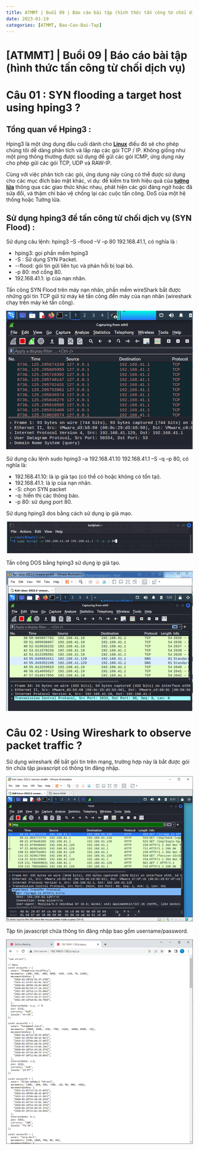 ```yaml
---
title: ATMMT | Buổi 09 | Báo cáo bài tập (hình thức tấn công từ chối dịch vụ) 
date: 2023-01-19 
categories: [ATMMT, Bao-Cao-Bai-Tap]
---
```



# [ATMMT] | Buổi 09 | Báo cáo bài tập (hình thức tấn công từ chối dịch vụ)

# Câu 01 : SYN flooding a target host using hping3 ?

## Tổng quan về Hping3 :

Hping3 là một ứng dụng đầu cuối dành cho **[Linux](https://itigic.com/vi/tag/linux/)** điều đó sẽ cho phép chúng tôi dễ dàng phân tích và lắp ráp các gói TCP / IP. Không giống như một ping thông thường được sử dụng để gửi các gói ICMP, ứng dụng này cho phép gửi các gói TCP, UDP và RAW-IP. 

Cùng với việc phân tích các gói, ứng dụng này cũng có thể được sử dụng cho các mục đích bảo mật khác, ví dụ: để kiểm tra tính hiệu quả của **[tường lửa](https://itigic.com/vi/tag/firewall/)** thông qua các giao thức khác nhau, phát hiện các gói đáng ngờ hoặc đã sửa đổi, và thậm chí bảo vệ chống lại các cuộc tấn công. DoS của một hệ thống hoặc Tường lửa.

## Sử dụng hping3 để tấn công từ chối dịch vụ (SYN Flood) :

Sử dụng câu lệnh: hping3 –S –flood –V –p 80 192.168.41.1, có nghĩa là :

- hping3: gọi phần mềm hping3
- -S : Sử dụng SYN Packet.
- --flood: gói tin gửi liên tục và phản hồi bị loại bỏ.
- -p 80: mở cổng 80.
- 192.168.41.1: ip của nạn nhân.

Tấn công SYN Flood trên máy nạn nhân, phần mềm wireShark bắt được những gói tin TCP gửi từ máy kẻ tấn công đến máy của nạn nhân (wireshark chạy trên máy kẻ tấn công).

![Untitled](/images/2023-01-19-atmmt-buoi-09/Untitled.png)

Sử dụng câu lệnh sudo hping3 –a 192.168.41.10 192.168.41.1 –S –q –p 80, có nghĩa là:

- 192.168.41.10: là ip giả tạo (có thể có hoặc không có tồn tại).
- 192.168.41.1: là ip của nạn nhân.
- -S: chọn SYN packet
- -q: hiển thị các thông báo.
- -p 80: sử dụng port 80.

Sử dụng hping3 dos bằng cách sử dụng ip giả mạo.

![Untitled](/images/2023-01-19-atmmt-buoi-09/Untitled1.png)

Tấn công DOS bằng hping3 sử dụng ip giả tạo.

![Untitled](/images/2023-01-19-atmmt-buoi-09/Untitled2.png)

# Câu 02 : Using Wireshark to observe packet traffic ?

Sử dụng wireshark để bắt gói tin trên mạng, trường hợp này là bắt được gói tin chứa tập javascript có thông tin đăng nhập.

![Untitled](/images/2023-01-19-atmmt-buoi-09/Untitled3.png)

Tập tin javascript chứa thông tin đăng nhập bao gồm username/password.

![Untitled](/images/2023-01-19-atmmt-buoi-09/Untitled4.png)